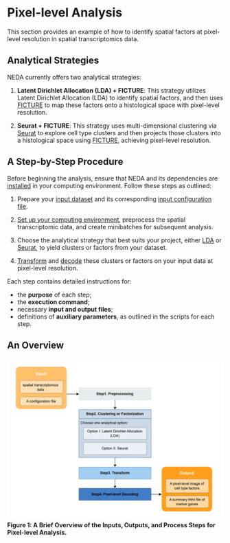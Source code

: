 # Pixel-level Analysis

This section provides an example of how to identify spatial factors at pixel-level resolution in spatial transcriptomics data.

## Analytical Strategies

NEDA currently offers two analytical strategies:

1) **Latent Dirichlet Allocation (LDA) + FICTURE**:
This strategy utilizes Latent Dirichlet Allocation (LDA) to identify spatial factors, and then uses [FICTURE](https://github.com/seqscope/ficture) to map these factors onto a histological space with pixel-level resolution.

2) **Seurat + FICTURE**: 
This strategy uses multi-dimensional clustering via [Seurat](https://satijalab.org/seurat/) to explore cell type clusters and then projects those clusters into a histological space using [FICTURE](https://github.com/seqscope/ficture), achieving pixel-level resolution.

## A Step-by-Step Procedure

Before beginning the analysis, ensure that NEDA and its dependencies are [installed](../../installation/installation.md) in your computing environment. Follow these steps as outlined:

1. Prepare your [input dataset](./prepare_data.md) and its corresponding [input configuration file](./job_config.md).

2. [Set up your computing environment](./step1-preprocess.md), preprocess the spatial transcriptomic data, and create minibatches for subsequent analysis.

3. Choose the analytical strategy that best suits your project, either [LDA](./step2a-LDA.md) or [Seurat](./step2b-seurat.md), to yield clusters or factors from your dataset.

4. [Transform](./step3-transform.md) and [decode](./step4-decode.md) these clusters or factors on your input data at pixel-level resolution.

Each step contains detailed instructions for:

* the **purpose** of each step;
* the **execution command**;
* necessary **input and output files**;
* definitions of **auxiliary parameters**, as outlined in the scripts for each step.

## An Overview
![overview_brief](./ST_overview.png)
**Figure 1: A Brief Overview of the Inputs, Outputs, and Process Steps for Pixel-level Analysis.** 
